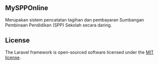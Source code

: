 ## MySPPOnline

Merupakan sistem pencatatan tagihan dan pembayaran Sumbangan Pembinaan Pendidikan (SPP) Sekolah secara daring.

## License

The Laravel framework is open-sourced software licensed under the [MIT license](https://opensource.org/licenses/MIT).
